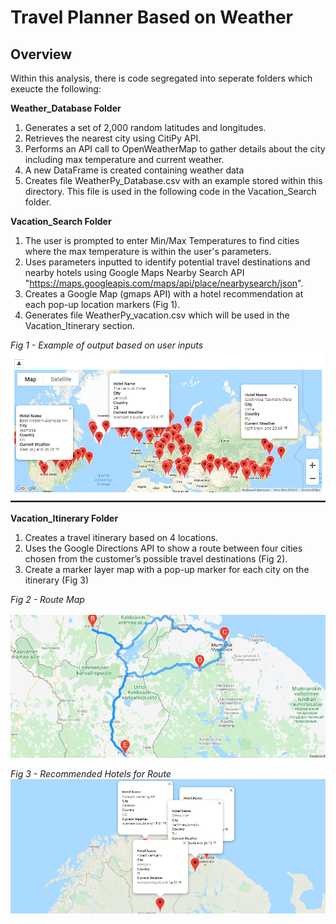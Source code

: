 # Travel Planner Based on Weather

## Overview

Within this analysis, there is code segregated into seperate folders which exeucte the following:

**Weather_Database Folder**
1. Generates a set of 2,000 random latitudes and longitudes.  
2. Retrieves the nearest city using CitiPy API.
3. Performs an API call to OpenWeatherMap to gather details about the city including max temperature and current weather.
4. A new DataFrame is created containing weather data
5. Creates file WeatherPy_Database.csv with an example stored within this directory.  This file is used in the following code in the Vacation_Search folder.

**Vacation_Search Folder**
1. The user is prompted to enter Min/Max Temperatures to find cities where the max temperature is within the user's parameters.
2. Uses parameters inputted to identify potential travel destinations and nearby hotels using Google Maps Nearby Search API "https://maps.googleapis.com/maps/api/place/nearbysearch/json". 
3. Creates a Google Map (gmaps API) with a hotel recommendation at each pop-up location markers (Fig 1).
4. Generates file WeatherPy_vacation.csv which will be used in the Vacation_Itinerary section.

*Fig 1 - Example of output based on user inputs*
![Google Map Generated](Vacation_Search/WeatherPy_vacation_map.png)


**Vacation_Itinerary Folder**

1. Creates a travel itinerary based on 4 locations.  
2. Uses the Google Directions API to show a route between four cities chosen from the customer’s possible travel destinations (Fig 2).
3. Create a marker layer map with a pop-up marker for each city on the itinerary (Fig 3)

*Fig 2 - Route Map*

![Directions Map](Vacation_Itinerary/WeatherPy_travel_map.png)


*Fig 3 - Recommended Hotels for Route*
![Hotel Markers Map](Vacation_Itinerary/WeatherPy_travel_map_markers.png)
